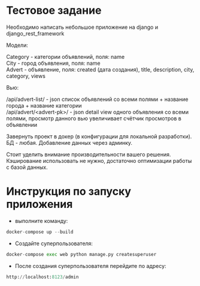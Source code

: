# Тестовое задание

Необходимо написать небольшое приложение на django и django_rest_framework


Модели:

Category - категории объявлений, поля: name<br />
City - город объявления, поля: name<br />
Advert - объявление, поля: created (дата создания), title, description, city, category, views


Вью:

/api/advert-list/ - json список объявлений со всеми полями + название города + название категории<br />
/api/advert/\<advert-pk>\/ - json detail view одного объявления со всеми полями, просмотр данного вью увеличивает счётчик просмотров в объявлении


Завернуть проект в докер (в конфигурации для локальной разработки). БД - любая. Добавление данных через админку. 


Стоит уделить внимание производительности вашего решения. Кэширование использовать не нужно, достаточно оптимизации работы с базой данных.


# Инструкция по запуску приложения
- выполните команду:
```python
docker-compose up --build
```

- Создайте суперпользователя:
```python
docker-compose exec web python manage.py createsuperuser
```

- После создания суперпользователя перейдите по адресу:
```python
http://localhost:8123/admin
```